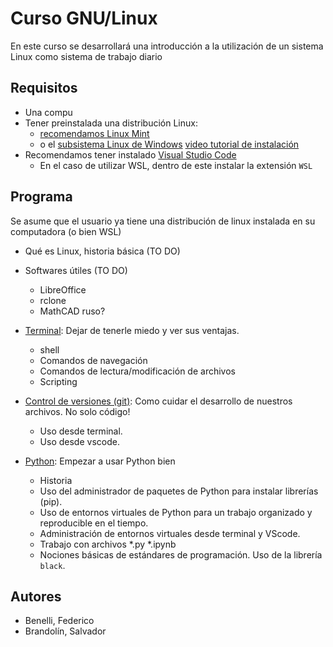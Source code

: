 # Curso GNU/Linux

En este curso se desarrollará una introducción a la utilización de un sistema
Linux como sistema de trabajo diario

## Requisitos
- Una compu
- Tener preinstalada una distribución Linux:
  - [recomendamos Linux Mint](https://linuxmint.com/) 
  - o el [subsistema Linux de
    Windows](https://learn.microsoft.com/es-es/windows/wsl/install) [video
    tutorial de instalación](https://www.youtube.com/watch?v=XbgTYz-SjFI)
- Recomendamos tener instalado [Visual Studio Code](https://code.visualstudio.com/)
  - En el caso de utilizar WSL, dentro de este instalar la extensión `WSL`
## Programa

Se asume que el usuario ya tiene una distribución de linux instalada en su computadora (o bien WSL) 

- Qué es Linux, historia básica (TO DO)

- Softwares útiles (TO DO)
    - LibreOffice
    - rclone
    - MathCAD ruso?

- [Terminal](terminal/): Dejar de tenerle miedo y ver sus ventajas.
    - shell
    - Comandos de navegación
    - Comandos de lectura/modificación de archivos
    - Scripting

- [Control de versiones (git)](git/): Como cuidar el desarrollo de nuestros
  archivos. No solo código!
  - Uso desde terminal.
  - Uso desde vscode.

- [Python](python/): Empezar a usar Python bien
  - Historia
  - Uso del administrador de paquetes de Python para instalar librerías (pip).
  - Uso de entornos virtuales de Python para un trabajo organizado y
    reproducible en el tiempo.
  - Administración de entornos virtuales desde terminal y VScode.
  - Trabajo con archivos *.py *.ipynb
  - Nociones básicas de estándares de programación. Uso de la librería `black`.


## Autores
- Benelli, Federico
- Brandolín, Salvador

